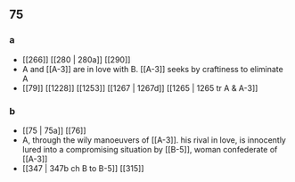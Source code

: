 ## 75
### a
- [[266]] [[280 | 280a]] [[290]] 
- A and [[A-3]] are in love with B. [[A-3]] seeks by craftiness to eliminate A
- [[79]] [[1228]] [[1253]] [[1267 | 1267d]] [[1265 | 1265 tr A &amp; A-3]] 

### b
- [[75 | 75a]] [[76]] 
- A, through the wily manoeuvers of [[A-3]]. his rival in love, is innocently lured into a compromising situation by [[B-5]], woman confederate of [[A-3]]
- [[347 | 347b ch B to B-5]] [[315]] 

